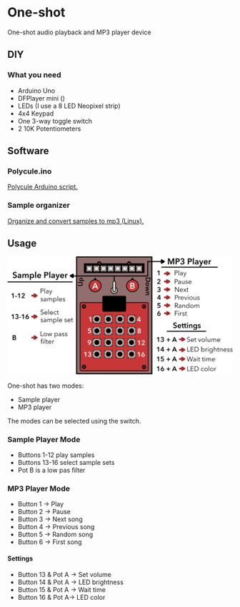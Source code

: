 # One-shot
One-shot audio playback and MP3 player device

## DIY

### What you need
- Arduino Uno
- DFPlayer mini ()
- LEDs (I use a 8 LED Neopixel strip)
- 4x4 Keypad
- One 3-way toggle switch
- 2 10K Potentiometers

## Software

### Polycule.ino
[Polycule Arduino script.](https://github.com/kbsezginel/polycule/blob/master/scripts/polycule.ino)

### Sample organizer
[Organize and convert samples to mp3 (Linux).](https://github.com/kbsezginel/polycule/tree/master/scripts/organize_samples)

## Usage

<p align="center"><img src="assets/img/polycule-one-shot-cheatsheet.png" width="600"></p>

One-shot has two modes:
- Sample player
- MP3 player

The modes can be selected using the switch.

### Sample Player Mode

- Buttons 1-12 play samples
- Buttons 13-16 select sample sets
- Pot B is a low pas filter

### MP3 Player Mode

- Button 1 -> Play
- Button 2 -> Pause
- Button 3 -> Next song
- Button 4 -> Previous song
- Button 5 -> Random song
- Button 6 -> First song

#### Settings

- Button 13 & Pot A -> Set volume
- Button 14 & Pot A -> LED brightness
- Button 15 & Pot A -> Wait time
- Button 16 & Pot A-> LED color

